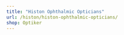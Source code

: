 ```yaml
---
title: "Histon Ophthalmic Opticians"
url: /histon/histon-ophthalmic-opticians/
shop: Optiker
---
```

